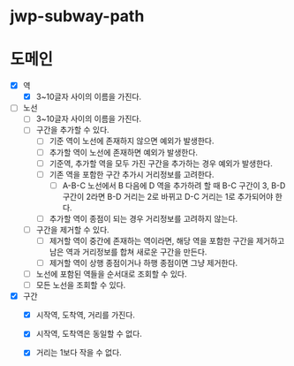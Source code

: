# jwp-subway-path

# 도메인

- [x] 역
  - [x] 3~10글자 사이의 이름을 가진다.

- [ ] 노선
  - [ ] 3~10글자 사이의 이름을 가진다.
  - [ ] 구간을 추가할 수 있다.
    - [ ] 기준 역이 노선에 존재하지 않으면 예외가 발생한다.
    - [ ] 추가할 역이 노선에 존재하면 예외가 발생한다.
    - [ ] 기준역, 추가할 역을 모두 가진 구간을 추가하는 경우 예외가 발생한다.
    - [ ] 기존 역을 포함한 구간 추가시 거리정보를 고려한다.
      - [ ] A-B-C 노선에서 B 다음에 D 역을 추가하려 할 때 B-C 구간이 3, B-D 구간이 2라면 B-D 거리는 2로 바뀌고 D-C 거리는 1로 추가되어야 한다.
    - [ ] 추가할 역이 종점이 되는 경우 거리정보를 고려하지 않는다.
  - [ ] 구간을 제거할 수 있다.
    - [ ] 제거할 역이 중간에 존재하는 역이라면, 해당 역을 포함한 구간을 제거하고 남은 역과 거리정보를 합쳐 새로운 구간을 만든다.
    - [ ] 제거할 역이 상행 종점이거나 하행 종점이면 그냥 제거한다.
  - [ ] 노선에 포함된 역들을 순서대로 조회할 수 있다.
  - [ ] 모든 노선을 조회할 수 있다.

- [x] 구간
  - [x] 시작역, 도착역, 거리를 가진다.
  - [x] 시작역, 도착역은 동일할 수 없다.
  - [x] 거리는 1보다 작을 수 없다.
 